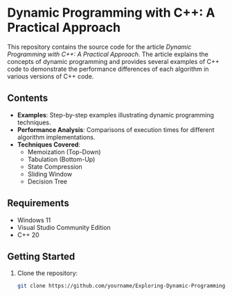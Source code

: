 # Dynamic Programming with C++: A Practical Approach

This repository contains the source code for the article *Dynamic Programming with C++: A Practical Approach*. The article explains the concepts of dynamic programming and provides several examples of C++ code to demonstrate the performance differences of each algorithm in various versions of C++ code.

## Contents

- **Examples**: Step-by-step examples illustrating dynamic programming techniques.
- **Performance Analysis**: Comparisons of execution times for different algorithm implementations.
- **Techniques Covered**:
  - Memoization (Top-Down)
  - Tabulation (Bottom-Up)
  - State Compression
  - Sliding Window
  - Decision Tree

## Requirements

- Windows 11
- Visual Studio Community Edition
- C++ 20

## Getting Started

1. Clone the repository:
   ```bash
   git clone https://github.com/yourname/Exploring-Dynamic-Programming-in-C-Techniques-and-Performance-Insights

